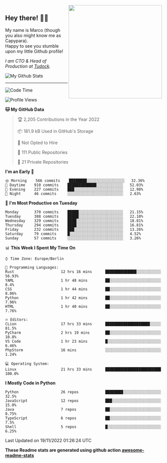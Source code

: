 <img src="https://capypara.de/para_logo.png?a=13" align="right" width="300">

## Hey there! 👋🙃
My name is Marco (though you also might know me as Capypara).  
Happy to see you stumble upon my little Github profile!

*I am CTO & Head of Production at <a href="http://tudock.de">Tudock</a>.*


![My Github Stats](https://github-readme-stats.vercel.app/api?username=theCapypara&show_icons=true&title_color=8ea106&text_color=ffffff&icon_color=8ea106&bg_color=2F343F&hide_border=1)

---
<!--START_SECTION:waka-->
![Code Time](http://img.shields.io/badge/Code%20Time-1%2C925%20hrs%2050%20mins-blue)

![Profile Views](http://img.shields.io/badge/Profile%20Views-0-blue)

**🐱 My GitHub Data** 

> 🏆 2,205 Contributions in the Year 2022
 > 
> 📦 181.9 kB Used in GitHub's Storage 
 > 
> 🚫 Not Opted to Hire
 > 
> 📜 111 Public Repositories 
 > 
> 🔑 21 Private Repositories  
 > 
**I'm an Early 🐤** 

```text
🌞 Morning    566 commits    ████████░░░░░░░░░░░░░░░░░   32.36% 
🌆 Daytime    910 commits    █████████████░░░░░░░░░░░░   52.03% 
🌃 Evening    227 commits    ███░░░░░░░░░░░░░░░░░░░░░░   12.98% 
🌙 Night      46 commits     ░░░░░░░░░░░░░░░░░░░░░░░░░   2.63%

```
📅 **I'm Most Productive on Tuesday** 

```text
Monday       370 commits    █████░░░░░░░░░░░░░░░░░░░░   21.15% 
Tuesday      388 commits    █████░░░░░░░░░░░░░░░░░░░░   22.18% 
Wednesday    329 commits    ████░░░░░░░░░░░░░░░░░░░░░   18.81% 
Thursday     294 commits    ████░░░░░░░░░░░░░░░░░░░░░   16.81% 
Friday       232 commits    ███░░░░░░░░░░░░░░░░░░░░░░   13.26% 
Saturday     79 commits     █░░░░░░░░░░░░░░░░░░░░░░░░   4.52% 
Sunday       57 commits     ░░░░░░░░░░░░░░░░░░░░░░░░░   3.26%

```


📊 **This Week I Spent My Time On** 

```text
⌚︎ Time Zone: Europe/Berlin

💬 Programming Languages: 
Rust                     12 hrs 16 mins      ██████████████░░░░░░░░░░░   56.93% 
YAML                     1 hr 48 mins        ██░░░░░░░░░░░░░░░░░░░░░░░   8.4% 
CSS                      1 hr 44 mins        ██░░░░░░░░░░░░░░░░░░░░░░░   8.06% 
Python                   1 hr 42 mins        ██░░░░░░░░░░░░░░░░░░░░░░░   7.96% 
HTML                     1 hr 40 mins        ██░░░░░░░░░░░░░░░░░░░░░░░   7.76%

🔥 Editors: 
CLion                    17 hrs 33 mins      ████████████████████░░░░░   81.5% 
PyCharm                  2 hrs 19 mins       ██░░░░░░░░░░░░░░░░░░░░░░░   10.8% 
VS Code                  1 hr 23 mins        █░░░░░░░░░░░░░░░░░░░░░░░░   6.46% 
PhpStorm                 16 mins             ░░░░░░░░░░░░░░░░░░░░░░░░░   1.24%

💻 Operating System: 
Linux                    21 hrs 33 mins      █████████████████████████   100.0%

```

**I Mostly Code in Python** 

```text
Python                   26 repos            ████████░░░░░░░░░░░░░░░░░   32.5% 
JavaScript               12 repos            ███░░░░░░░░░░░░░░░░░░░░░░   15.0% 
Java                     7 repos             ██░░░░░░░░░░░░░░░░░░░░░░░   8.75% 
TypeScript               6 repos             ██░░░░░░░░░░░░░░░░░░░░░░░   7.5% 
Shell                    5 repos             █░░░░░░░░░░░░░░░░░░░░░░░░   6.25%

```



 Last Updated on 19/11/2022 01:26:24 UTC
<!--END_SECTION:waka-->

**These Readme stats are generated using github action [awesome-readme-stats](https://github.com/anmol098/waka-readme-stats)**
